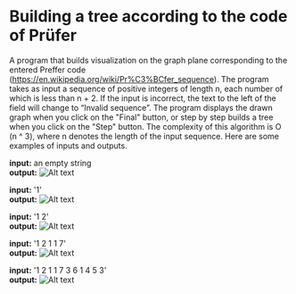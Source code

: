 # Building a tree according to the code of Prüfer
A program that builds visualization on the graph plane corresponding to the entered Preffer code (https://en.wikipedia.org/wiki/Pr%C3%BCfer_sequence). The program takes as input a sequence of positive integers of length n, each number of which is less than n + 2. If the input is incorrect, the text to the left of the field will change to “Invalid sequence”. The program displays the drawn graph when you click on the "Final" button, or step by step builds a tree when you click on the "Step" button. The complexity of this algorithm is O (n ^ 3), where n denotes the length of the input sequence.
Here are some examples of inputs and outputs. 

**input:** an empty string\
**output:** ![Alt text](images/empty.jpg?raw=true "Title")

**input:** '1'\
**output:** ![Alt text](images/1.jpg?raw=true "Title")

**input:** '1 2'\
**output:** ![Alt text](images/1_2.jpg?raw=true "Title")

**input:** '1 2 1 1 7'\
**output:** ![Alt text](images/1_2_1_1_7.jpg?raw=true "Title")

**input:** '1 2 1 1 7 3 6 1 4 5 3'\
**output:** ![Alt text](images/1_2_1_1_7_3_6_1_4_5_3.jpg?raw=true "Title")